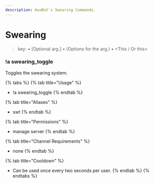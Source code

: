 ```yaml
---
description: AuxBot's Swearing Commands.
---
```


# Swearing

> key:  • \[Optional arg.\] • \(Options for the arg.\) • &lt;This / Or this&gt;

### !a swearing\_toggle

Toggles the swearing system.

{% tabs %}
{% tab title="Usage" %}
* !a swearing\_toggle
{% endtab %}

{% tab title="Aliases" %}
* swt
{% endtab %}

{% tab title="Permissions" %}
* manage server
{% endtab %}

{% tab title="Channel Requirements" %}
* none
{% endtab %}

{% tab title="Cooldown" %}
* Can be used once every two seconds per user.
{% endtab %}
{% endtabs %}

